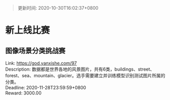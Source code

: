 > 更新时间: 2020-10-30T16:02:37+0800 

# 新上线比赛


## 图像场景分类挑战赛
Link: https://god.yanxishe.com/97  
Description: 数据都是世界各地的风景图片，共有6类，buildings、street、forest、sea、mountain、glacier。选手需要建立并训练模型识别测试图片所属的分类。  
Deadline: 2020-11-28T23:59:59+0800  
Reward: 3000.00  

